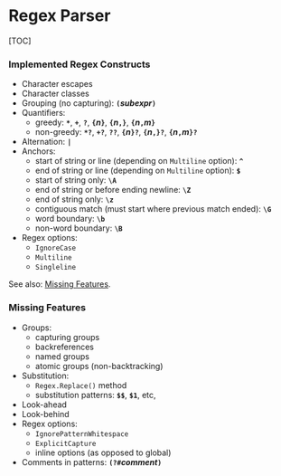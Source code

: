 Regex Parser
============

[TOC]

### Implemented Regex Constructs ###

- Character escapes
- Character classes
- Grouping (no capturing): **`(`***subexpr***`)`**
- Quantifiers:
    - greedy: **`*`**, **`+`**, **`?`**, **`{`***n***`}`**, **`{`***n***`,}`**, **`{`***n***`,`***m***`}`**
    - non-greedy: **`*?`**, **`+?`**, **`??`**, **`{`***n***`}?`**, **`{`***n***`,}?`**, **`{`***n***`,`***m***`}?`**
- Alternation: **`|`**
- Anchors:
    - start of string or line (depending on `Multiline` option): **`^`**
    - end of string or line (depending on `Multiline` option): **`$`**
    - start of string only: **`\A`**
    - end of string or before ending newline: **`\Z`**
    - end of string only: **`\z`**
    - contiguous match (must start where previous match ended): **`\G`**
    - word boundary: **`\b`**
    - non-word boundary: **`\B`**
- Regex options:
    - `IgnoreCase`
    - `Multiline`
    - `Singleline`

See also: [Missing Features](#missing-features).


<a id="missing-features"></a>
### Missing Features ###

- Groups:
    - capturing groups
    - backreferences
    - named groups
    - atomic groups (non-backtracking)
- Substitution:
    - `Regex.Replace()` method
    - substitution patterns: **`$$`**, **`$1`**, etc,
- Look-ahead
- Look-behind
- Regex options:
    - `IgnorePatternWhitespace`
    - `ExplicitCapture`
    - inline options (as opposed to global)
- Comments in patterns: **`(?#`***comment***`)`**
